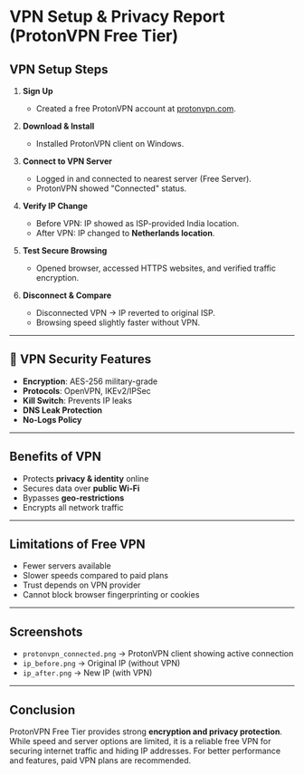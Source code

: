 # VPN Setup & Privacy Report (ProtonVPN Free Tier)

## VPN Setup Steps
1. **Sign Up**  
   - Created a free ProtonVPN account at [protonvpn.com](https://protonvpn.com).
   
2. **Download & Install**  
   - Installed ProtonVPN client on Windows.

3. **Connect to VPN Server**  
   - Logged in and connected to nearest server (Free Server).
   - ProtonVPN showed "Connected" status.

4. **Verify IP Change**  
   - Before VPN: IP showed as ISP-provided India location.  
   - After VPN: IP changed to **Netherlands location**.

5. **Test Secure Browsing**  
   - Opened browser, accessed HTTPS websites, and verified traffic encryption.

6. **Disconnect & Compare**  
   - Disconnected VPN → IP reverted to original ISP.  
   - Browsing speed slightly faster without VPN.

---

## 🔹 VPN Security Features
- **Encryption**: AES-256 military-grade
- **Protocols**: OpenVPN, IKEv2/IPSec
- **Kill Switch**: Prevents IP leaks
- **DNS Leak Protection**
- **No-Logs Policy**

---

## Benefits of VPN
- Protects **privacy & identity** online  
- Secures data over **public Wi-Fi**  
- Bypasses **geo-restrictions**  
- Encrypts all network traffic  

---

## Limitations of Free VPN
- Fewer servers available  
- Slower speeds compared to paid plans  
- Trust depends on VPN provider  
- Cannot block browser fingerprinting or cookies  

---

## Screenshots
- `protonvpn_connected.png` → ProtonVPN client showing active connection  
- `ip_before.png` → Original IP (without VPN)  
- `ip_after.png` → New IP (with VPN)  

---

## Conclusion
ProtonVPN Free Tier provides strong **encryption and privacy protection**. While speed and server options are limited, it is a reliable free VPN for securing internet traffic and hiding IP addresses. For better performance and features, paid VPN plans are recommended.

